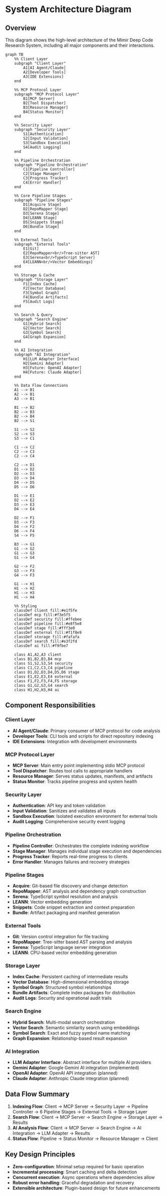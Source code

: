 # System Architecture Diagram

## Overview
This diagram shows the high-level architecture of the Mimir Deep Code Research System, including all major components and their interactions.

```mermaid
graph TB
    %% Client Layer
    subgraph "Client Layer"
        A1[AI Agent/Claude]
        A2[Developer Tools]
        A3[IDE Extensions]
    end

    %% MCP Protocol Layer
    subgraph "MCP Protocol Layer"
        B1[MCP Server]
        B2[Tool Dispatcher]
        B3[Resource Manager]
        B4[Status Monitor]
    end

    %% Security Layer
    subgraph "Security Layer"
        S1[Authentication]
        S2[Input Validation]
        S3[Sandbox Execution]
        S4[Audit Logging]
    end

    %% Pipeline Orchestration
    subgraph "Pipeline Orchestration"
        C1[Pipeline Controller]
        C2[Stage Manager]
        C3[Progress Tracker]
        C4[Error Handler]
    end

    %% Core Pipeline Stages
    subgraph "Pipeline Stages"
        D1[Acquire Stage]
        D2[RepoMapper Stage]
        D3[Serena Stage]
        D4[LEANN Stage]
        D5[Snippets Stage]
        D6[Bundle Stage]
    end

    %% External Tools
    subgraph "External Tools"
        E1[Git]
        E2[RepoMapper<br/>Tree-sitter AST]
        E3[Serena<br/>TypeScript Server]
        E4[LEANN<br/>Vector Embeddings]
    end

    %% Storage & Cache
    subgraph "Storage Layer"
        F1[Index Cache]
        F2[Vector Database]
        F3[Symbol Graph]
        F4[Bundle Artifacts]
        F5[Audit Logs]
    end

    %% Search & Query
    subgraph "Search Engine"
        G1[Hybrid Search]
        G2[Vector Search]
        G3[Symbol Search]  
        G4[Graph Expansion]
    end

    %% AI Integration
    subgraph "AI Integration"
        H1[LLM Adapter Interface]
        H2[Gemini Adapter]
        H3[Future: OpenAI Adapter]
        H4[Future: Claude Adapter]
    end

    %% Data Flow Connections
    A1 --> B1
    A2 --> B1
    A3 --> B1
    
    B1 --> B2
    B2 --> B3
    B2 --> B4
    B2 --> S1
    
    S1 --> S2
    S2 --> S3
    S3 --> C1
    
    C1 --> C2
    C2 --> C3
    C2 --> C4
    
    C2 --> D1
    D1 --> D2
    D2 --> D3
    D3 --> D4
    D4 --> D5
    D5 --> D6
    
    D1 --> E1
    D2 --> E2
    D3 --> E3
    D4 --> E4
    
    D2 --> F1
    D3 --> F3
    D4 --> F2
    D6 --> F4
    S4 --> F5
    
    B3 --> G1
    G1 --> G2
    G1 --> G3
    G1 --> G4
    
    G2 --> F2
    G3 --> F3
    G4 --> F3
    
    G1 --> H1
    H1 --> H2
    H1 --> H3
    H1 --> H4

    %% Styling
    classDef client fill:#e1f5fe
    classDef mcp fill:#f3e5f5
    classDef security fill:#ffebee
    classDef pipeline fill:#e8f5e8
    classDef stage fill:#fff3e0
    classDef external fill:#f1f8e9
    classDef storage fill:#fafafa
    classDef search fill:#e3f2fd
    classDef ai fill:#f9fbe7

    class A1,A2,A3 client
    class B1,B2,B3,B4 mcp
    class S1,S2,S3,S4 security
    class C1,C2,C3,C4 pipeline
    class D1,D2,D3,D4,D5,D6 stage
    class E1,E2,E3,E4 external
    class F1,F2,F3,F4,F5 storage
    class G1,G2,G3,G4 search
    class H1,H2,H3,H4 ai
```

## Component Responsibilities

### Client Layer
- **AI Agent/Claude**: Primary consumer of MCP protocol for code analysis
- **Developer Tools**: CLI tools and scripts for direct repository indexing
- **IDE Extensions**: Integration with development environments

### MCP Protocol Layer
- **MCP Server**: Main entry point implementing stdio MCP protocol
- **Tool Dispatcher**: Routes tool calls to appropriate handlers
- **Resource Manager**: Serves status updates, manifests, and artifacts
- **Status Monitor**: Tracks pipeline progress and system health

### Security Layer
- **Authentication**: API key and token validation
- **Input Validation**: Sanitizes and validates all inputs
- **Sandbox Execution**: Isolated execution environment for external tools
- **Audit Logging**: Comprehensive security event logging

### Pipeline Orchestration
- **Pipeline Controller**: Orchestrates the complete indexing workflow
- **Stage Manager**: Manages individual stage execution and dependencies
- **Progress Tracker**: Reports real-time progress to clients
- **Error Handler**: Manages failures and recovery strategies

### Pipeline Stages
- **Acquire**: Git-based file discovery and change detection
- **RepoMapper**: AST analysis and dependency graph construction
- **Serena**: TypeScript symbol resolution and analysis
- **LEANN**: Vector embedding generation
- **Snippets**: Code snippet extraction and context preparation
- **Bundle**: Artifact packaging and manifest generation

### External Tools
- **Git**: Version control integration for file tracking
- **RepoMapper**: Tree-sitter based AST parsing and analysis
- **Serena**: TypeScript language server integration
- **LEANN**: CPU-based vector embedding generation

### Storage Layer
- **Index Cache**: Persistent caching of intermediate results
- **Vector Database**: High-dimensional embedding storage
- **Symbol Graph**: Structured symbol relationships
- **Bundle Artifacts**: Complete index packages for distribution
- **Audit Logs**: Security and operational audit trails

### Search Engine
- **Hybrid Search**: Multi-modal search orchestration
- **Vector Search**: Semantic similarity search using embeddings
- **Symbol Search**: Exact and fuzzy symbol name matching
- **Graph Expansion**: Relationship-based result expansion

### AI Integration
- **LLM Adapter Interface**: Abstract interface for multiple AI providers
- **Gemini Adapter**: Google Gemini AI integration (implemented)
- **OpenAI Adapter**: OpenAI API integration (planned)
- **Claude Adapter**: Anthropic Claude integration (planned)

## Data Flow Summary

1. **Indexing Flow**: Client → MCP Server → Security Layer → Pipeline Controller → 6 Pipeline Stages → External Tools → Storage Layer
2. **Search Flow**: Client → MCP Server → Search Engine → Storage Layer → Results
3. **AI Analysis Flow**: Client → MCP Server → Search Engine → AI Integration → LLM Adapter → Results
4. **Status Flow**: Pipeline → Status Monitor → Resource Manager → Client

## Key Design Principles

- **Zero-configuration**: Minimal setup required for basic operation
- **Incremental processing**: Smart caching and delta detection
- **Concurrent execution**: Async operations where dependencies allow
- **Robust error handling**: Graceful degradation and recovery
- **Extensible architecture**: Plugin-based design for future enhancements